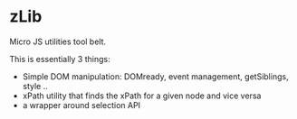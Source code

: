 zLib
====

Micro JS utilities tool belt.

This is essentially 3 things:

- Simple DOM manipulation: DOMready, event management, getSiblings, style .. 
- xPath utility that finds the xPath for a given node and vice versa
- a wrapper around selection API

